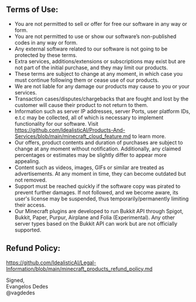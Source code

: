 ## Terms of Use:
* You are not permitted to sell or offer for free our software in any way or form.
* You are not permitted to use or show our software’s non-published codes in any way or form.
* Any external software related to our software is not going to be protected by these terms.
* Extra services, additions/extensions or subscriptions may exist but are not part of the initial purchase, and they may limit our products.
* These terms are subject to change at any moment, in which case you must continue following them or cease use of our products.
* We are not liable for any damage our products may cause to you or your services.
* Transaction cases/disputes/chargebacks that are fought and lost by the customer will cause their product to not return to them.
* Information such as server IP addresses, server Ports, user platform IDs, e.t.c may be collected, all of which is necessary to implement functionality for our software. Visit https://github.com/IdealisticAI/Products-And-Services/blob/main/minecraft_cloud_feature.md to learn more.
* Our offers, product contents and duration of purchases are subject to change at any moment without notification. Additionally, any claimed percentages or estimates may be slightly differ to appear more appealing.
* Content such as videos, images, GIFs or similar are treated as advertisements. At any moment in time, they can become outdated but not removed.
* Support must be reached quickly if the software copy was pirated to prevent further damages. If not followed, and we become aware, its user's license may be suspended, thus temporarily/permanently limiting their access.
* Our Minecraft plugins are developed to run Bukkit API through Spigot, Bukkit, Paper, Purpur, Airplane and Folia (Experimental). Any other server types based on the Bukkit API can work but are not officially supported.
    
## Refund Policy:
https://github.com/IdealisticAI/Legal-Information/blob/main/minecraft_products_refund_policy.md

Signed,<br>
Evangelos Dedes<br>
@vagdedes
